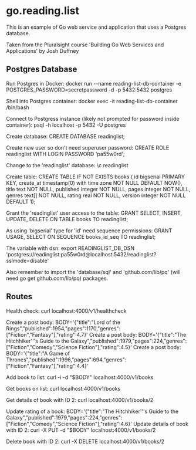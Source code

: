 # go.reading.list

This is an example of Go web service and application that uses a Postgres database.

Taken from the Pluralsight course 'Building Go Web Services and Applications' by Josh Duffney


## Postgres Database ##

Run Postgres in Docker: docker run --name reading-list-db-container -e POSTGRES_PASSWORD=secretpassword -d -p 5432:5432 postgres

Shell into Postgres container: docker exec -it reading-list-db-container /bin/bash

Connect to Postgress instance (likely not prompted for password inside container): psql -h localhost -p 5432 -U postgres

Create database: CREATE DATABASE readinglist;

Create new user so don't need superuser password: CREATE ROLE readinglist WITH LOGIN PASSWORD 'pa55w0rd';

Change to the 'readinglist' database: \c readinglist

Create table: CREATE TABLE IF NOT EXISTS books (
                id bigserial PRIMARY KEY,
                create_at timestamp(0) with time zone NOT NULL DEFAULT NOW(),
                title text NOT NULL,
                published integer NOT NULL,
                pages integer NOT NULL,
                genres text[] NOT NULL,
                rating real NOT NULL,
                version integer NOT NULL DEFAULT 1);

Grant the 'readinglist' user access to the table: GRANT SELECT, INSERT, UPDATE, DELETE ON TABLE books TO readinglist;

As using 'bigserial' type  for 'id' need sequence permissions: GRANT USAGE, SELECT ON SEQUENCE books_id_seq TO readinglist;

The variable with dsn: export READINGLIST_DB_DSN 'postgres://readinglist:pa55w0rd@localhost:5432/readinglist?sslmode=disable'

Also remember to import the 'database/sql' and 'github.com/lib/pq' (will need go get github.com/lib/pq) packages.

## Routes ##

Health check: curl localhost:4000/v1/healthcheck

Create a post body: BODY='{"title":"Lord of the Rings","published":1954,"pages":1170,"genres":["Fiction","Fantasy"],"rating":4.7}'
Create a post body: BODY='{"title":"The Hitchhiker'\''s Guide to the Galaxy","published":1979,"pages":224,"genres":["Fiction","Comedy","Science Fiction"],"rating":4.5}'
Create a post body: BODY='{"title":"A Game of Thrones","published":1996,"pages":694,"genres":["Fiction","Fantasy"],"rating":4.4}'

Add book to list: curl -i -d "$BODY" localhost:4000/v1/books

Get books on list: curl localhost:4000/v1/books

Get details of book with ID 2: curl localhost:4000/v1/books/2

Update rating of a book: BODY='{"title":"The Hitchhiker'\''s Guide to the Galaxy","published":1979,"pages":224,"genres":["Fiction","Comedy","Science Fiction"],"rating":4.6}'
Update details of book with ID 2: curl -X PUT -d "$BODY" localhost:4000/v1/books/2

Delete book with ID 2: curl -X DELETE localhost:4000/v1/books/2